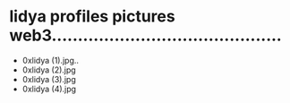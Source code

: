 # lidya profiles pictures web3............................................
- 0xlidya (1).jpg..
- 0xlidya (2).jpg
- 0xlidya (3).jpg
- 0xlidya (4).jpg
